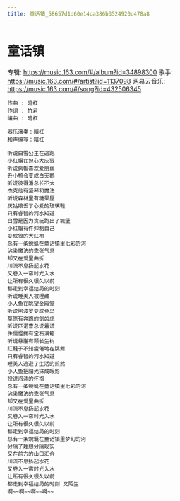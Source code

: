 ```yaml
---
title: 童话镇_58657d1d60e14ca386b3524920c478a8
---
```


# 童话镇

专辑: https://music.163.com/#/album?id=34898300
歌手: https://music.163.com/#/artist?id=1137098
网易云音乐: https://music.163.com/#/song?id=432506345

```
作曲 : 暗杠
作词 : 竹君
编曲 : 暗杠

器乐演奏：暗杠
和声编写：暗杠

听说白雪公主在逃跑
小红帽在担心大灰狼
听说疯帽喜欢爱丽丝
丑小鸭会变成白天鹅
听说彼得潘总长不大
杰克他有竖琴和魔法
听说森林里有糖果屋
灰姑娘丢了心爱的玻璃鞋
只有睿智的河水知道
白雪是因为贪玩跑出了城堡
小红帽有件抑制自己
变成狼的大红袍
总有一条蜿蜒在童话镇里七彩的河
沾染魔法的乖张气息
却又在爱里曲折
川流不息扬起水花
又卷入一帘时光入水
让所有很久很久以前
都走到幸福结局的时刻
听说睡美人被埋藏
小人鱼在眺望金殿堂
听说阿波罗变成金乌
草原有奔跑的剑齿虎
听说匹诺曹总说着谎
侏儒怪拥有宝石满箱
听说悬崖有颗长生树
红鞋子不知疲倦地在跳舞
只有睿智的河水知道
睡美人逃避了生活的煎熬
小人鱼把阳光抹成眼影
投进泡沫的怀抱
总有一条蜿蜒在童话镇里七彩的河
沾染魔法的乖张气息
却又在爱里曲折
川流不息扬起水花
又卷入一帘时光入水
让所有很久很久以前
都走到幸福结局的时刻
总有一条蜿蜒在童话镇里梦幻的河
分隔了理想分隔现实
又在前方的山口汇合
川流不息扬起水花
又卷入一帘时光入水
让所有很久很久以前
都走到幸福结局的时刻 又陌生
啊~~啊~~啊~~啊~~
```